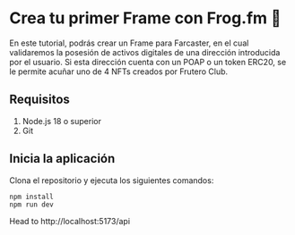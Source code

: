 # Crea tu primer Frame con Frog.fm 🐸

En este tutorial, podrás crear un Frame para Farcaster, en el cual validaremos la posesión de activos digitales de una dirección introducida por el usuario. Si esta dirección cuenta con un POAP o un token ERC20, se le permite acuñar uno de 4 NFTs creados por Frutero Club.

## Requisitos

1. Node.js 18 o superior
2. Git

## Inicia la aplicación

Clona el repositorio y ejecuta los siguientes comandos:

```
npm install
npm run dev
```

Head to http://localhost:5173/api

